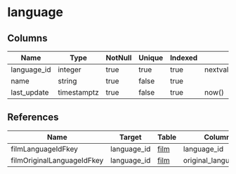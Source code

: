 <!-- Generated File -->
# language

## Columns

| Name                         | Type               | NotNull| Unique | Indexed  | Default
|------------------------------|--------------------|--------|--------|----------|--------------------
| language_id                  | integer            | true   | true   | true     | nextval('language_language_id_seq'::regclass)
| name                         | string             | true   | false  | true     |
| last_update                  | timestamptz        | true   | false  | true     | now()

## References

| Name                         | Target             | Table                                  | Column
|------------------------------|--------------------|----------------------------------------|--------------------
| filmLanguageIdFkey           | language_id        | [film](DatabaseTableFilmRow)           | language_id
| filmOriginalLanguageIdFkey   | language_id        | [film](DatabaseTableFilmRow)           | original_language_id
